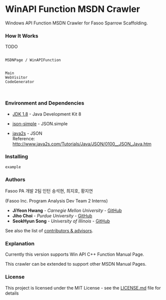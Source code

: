 # <b>WinAPI Function MSDN Crawler</b>

Windows API Function MSDN Crawler for Fasoo Sparrow Scaffolding.


### How It Works

TODO

```

MSDNPage / WinAPIFunction


Main
WebVisitor
CodeGenerator



```


### Environment and Dependencies

* [JDK 1.8](https://rometools.github.io/rome/) - Java Development Kit 8


* [json-simple](https://code.google.com/archive/p/json-simple/) - JSON.simple <br />



* [java2s](http://www.java2s.com/Code/Jar/j/Downloadjavajsonjar.htm) - JSON <br />
Reference: http://www.java2s.com/Tutorials/Java/JSON/0100__JSON_Java.htm



### Installing

```
example
```

### Authors

Fasoo PA 개발 2팀 인턴 송석현, 최지호, 황지연

(Fasoo Inc. Program Analysis Dev Team 2 Interns)

* **JiYeon Hwang** - *Carnegie Mellon University* - [GitHub](https://github.com/nessavanessa)
* **Jiho Choi** - *Purdue University* - [GitHub](https://github.com/JihoChoi)
* **SeokHyun Song** - *University of Illinois* - [GitHub](https://github.com/esong211)


See also the list of [contributors & advisors](https://github.com/dreameye98).


### Explanation

Currently this version supports Win API C++ Function Manual Page.

This crawler can be extended to support other MSDN Manual Pages.




### License

This project is licensed under the MIT License - see the [LICENSE.md](LICENSE.md) file for details

<!--

## Contributing

Please read [CONTRIBUTING.md](https://gist.github.com/PurpleBooth/b24679402957c63ec426) for details on our code of conduct, and the process for submitting pull requests to us.

## Versioning

We use [SemVer](http://semver.org/) for versioning. For the versions available, see the [tags on this repository](https://github.com/your/project/tags).


## Running the tests

Explain how to run the automated tests for this system


### Break down into end to end tests

Explain what these tests test and why

```
Give an example
```

### And coding style tests

Explain what these tests test and why

```
Give an example
```

## Deployment

Add additional notes about how to deploy this on a live system

## Acknowledgments

* hello
* etc



-->
